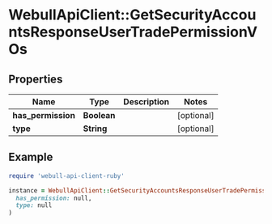 # WebullApiClient::GetSecurityAccountsResponseUserTradePermissionVOs

## Properties

| Name | Type | Description | Notes |
| ---- | ---- | ----------- | ----- |
| **has_permission** | **Boolean** |  | [optional] |
| **type** | **String** |  | [optional] |

## Example

```ruby
require 'webull-api-client-ruby'

instance = WebullApiClient::GetSecurityAccountsResponseUserTradePermissionVOs.new(
  has_permission: null,
  type: null
)
```

